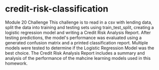 # credit-risk-classification
Module 20 Challenge
This challenge is to read in a csv with lending data, split the data into training and testing sets using train_test_split, creating a logistic regression model and writing a Credit Risk Analysis Report.
After testing predictions, the model's performance was evaluated using a generated confusion matrix and a printed classification report. Multiple models were tested to determine if the Logistic Regression Model was the best choice.
The Credit Risk Analysis Report includes a summary and analysis of the performance of the mahcine learning models used in this homework.